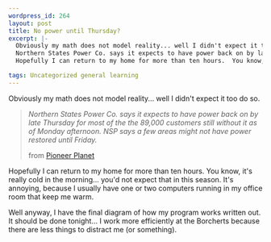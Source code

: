 ```yaml
--- 
wordpress_id: 264
layout: post
title: No power until Thursday?
excerpt: |-
  Obviously my math does not model reality... well I didn't expect it too do so.<blockquote><i>
  Northern States Power Co. says it expects to have power back on by late Thursday for most of the the 89,000 customers still without it as of Monday afternoon. NSP says a few areas might not have power restored until Friday.<i><p>from <a href="http://www.pioneerplanet.com/">Pioneer Planet</a></blockquote>
  Hopefully I can return to my home for more than ten hours.  You know, it's really cold in the morning... you'd not expect that in this season.  It's annoying, because I usually have one or two computers running in my office room that keep me warm.<p>Well anyway, I have the final diagram of how my program works written out.  It should be done tonight... I work more efficiently at the Borcherts because there are less things to distract me (or something).

tags: Uncategorized general learning
---
```


Obviously my math does not model reality... well I didn't expect it too do so.

>*Northern States Power Co. says it expects to have power back on by late Thursday for most of the the 89,000 customers still without it as of Monday afternoon. NSP says a few areas might not have power restored until Friday.*
>
>from <a href="http://www.pioneerplanet.com/">Pioneer Planet</a>

Hopefully I can return to my home for more than ten hours.  You know, it's really cold in the morning... you'd not expect that in this season.  It's annoying, because I usually have one or two computers running in my office room that keep me warm.

Well anyway, I have the final diagram of how my program works written out.  It should be done tonight... I work more efficiently at the Borcherts because there are less things to distract me (or something).
